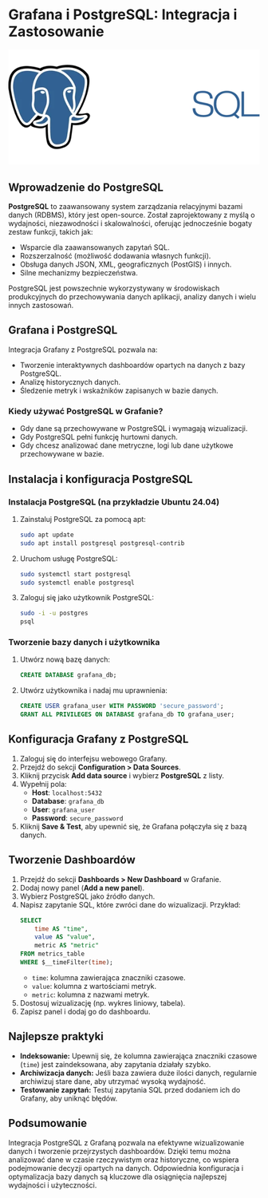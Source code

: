 # Grafana i PostgreSQL: Integracja i Zastosowanie

![PostreSQL](/grafiki/012-PostreSQL.webp)

## Wprowadzenie do PostgreSQL

**PostgreSQL** to zaawansowany system zarządzania relacyjnymi bazami danych (RDBMS), który jest open-source. Został zaprojektowany z myślą o wydajności, niezawodności i skalowalności, oferując jednocześnie bogaty zestaw funkcji, takich jak:

- Wsparcie dla zaawansowanych zapytań SQL.
- Rozszerzalność (możliwość dodawania własnych funkcji).
- Obsługa danych JSON, XML, geograficznych (PostGIS) i innych.
- Silne mechanizmy bezpieczeństwa.

PostgreSQL jest powszechnie wykorzystywany w środowiskach produkcyjnych do przechowywania danych aplikacji, analizy danych i wielu innych zastosowań.

## Grafana i PostgreSQL

Integracja Grafany z PostgreSQL pozwala na:

- Tworzenie interaktywnych dashboardów opartych na danych z bazy PostgreSQL.
- Analizę historycznych danych.
- Śledzenie metryk i wskaźników zapisanych w bazie danych.

### Kiedy używać PostgreSQL w Grafanie?

- Gdy dane są przechowywane w PostgreSQL i wymagają wizualizacji.
- Gdy PostgreSQL pełni funkcję hurtowni danych.
- Gdy chcesz analizować dane metryczne, logi lub dane użytkowe przechowywane w bazie.

## Instalacja i konfiguracja PostgreSQL

### Instalacja PostgreSQL (na przykładzie Ubuntu 24.04)

1. Zainstaluj PostgreSQL za pomocą apt:
   ```bash
   sudo apt update
   sudo apt install postgresql postgresql-contrib
   ```
2. Uruchom usługę PostgreSQL:
   ```bash
   sudo systemctl start postgresql
   sudo systemctl enable postgresql
   ```
3. Zaloguj się jako użytkownik PostgreSQL:
   ```bash
   sudo -i -u postgres
   psql
   ```

### Tworzenie bazy danych i użytkownika

1. Utwórz nową bazę danych:
   ```sql
   CREATE DATABASE grafana_db;
   ```
2. Utwórz użytkownika i nadaj mu uprawnienia:
   ```sql
   CREATE USER grafana_user WITH PASSWORD 'secure_password';
   GRANT ALL PRIVILEGES ON DATABASE grafana_db TO grafana_user;
   ```

## Konfiguracja Grafany z PostgreSQL

1. Zaloguj się do interfejsu webowego Grafany.
2. Przejdź do sekcji **Configuration > Data Sources**.
3. Kliknij przycisk **Add data source** i wybierz **PostgreSQL** z listy.
4. Wypełnij pola:
   - **Host**: `localhost:5432`
   - **Database**: `grafana_db`
   - **User**: `grafana_user`
   - **Password**: `secure_password`
5. Kliknij **Save & Test**, aby upewnić się, że Grafana połączyła się z bazą danych.

## Tworzenie Dashboardów

1. Przejdź do sekcji **Dashboards > New Dashboard** w Grafanie.
2. Dodaj nowy panel (**Add a new panel**).
3. Wybierz PostgreSQL jako źródło danych.
4. Napisz zapytanie SQL, które zwróci dane do wizualizacji. Przykład:
   ```sql
   SELECT
       time AS "time",
       value AS "value",
       metric AS "metric"
   FROM metrics_table
   WHERE $__timeFilter(time);
   ```
   - `time`: kolumna zawierająca znaczniki czasowe.
   - `value`: kolumna z wartościami metryk.
   - `metric`: kolumna z nazwami metryk.
5. Dostosuj wizualizację (np. wykres liniowy, tabela).
6. Zapisz panel i dodaj go do dashboardu.

## Najlepsze praktyki

- **Indeksowanie:** Upewnij się, że kolumna zawierająca znaczniki czasowe (`time`) jest zaindeksowana, aby zapytania działały szybko.
- **Archiwizacja danych:** Jeśli baza zawiera duże ilości danych, regularnie archiwizuj stare dane, aby utrzymać wysoką wydajność.
- **Testowanie zapytań:** Testuj zapytania SQL przed dodaniem ich do Grafany, aby uniknąć błędów.

## Podsumowanie

Integracja PostgreSQL z Grafaną pozwala na efektywne wizualizowanie danych i tworzenie przejrzystych dashboardów. Dzięki temu można analizować dane w czasie rzeczywistym oraz historyczne, co wspiera podejmowanie decyzji opartych na danych. Odpowiednia konfiguracja i optymalizacja bazy danych są kluczowe dla osiągnięcia najlepszej wydajności i użyteczności.

